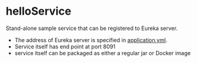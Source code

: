 # helloService
Stand-alone sample service that can be registered to Eureka server. 
* The address of Eureka server is specified in [application.yml](src/main/resources/application.yml).
* Service itself has end point at port 8091
* service itself can be packaged as either a regular jar or Docker image